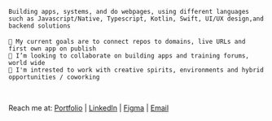 
`Building apps, systems, and do webpages, using different languages such as Javascript/Native, Typescript, Kotlin, Swift, UI/UX design,and backend solutions`
<br>
<br>
`🎯 My current goals are to connect repos to domains, live URLs and first own app on publish`
<br>
`💞️ I’m looking to collaborate on building apps and training forums, world wide`
<br>
`💼 I'm intrested to work with creative spirits, environments and hybrid opportunities / coworking`
<br>

<br>


Reach me at: [Portfolio](https://yourwebsite.com) |  [LinkedIn](linkedin.com/in/natalie-samaan-5a0588353)  |  [Figma](https://www.figma.com) | [Email](mailto:your.email@example.com)

<!---
ns-develops/ns-develops is a ✨ special ✨ repository because its `README.md` (this file) appears on your GitHub profile.
You can click the Preview link to take a look at your changes. 
- 👀 I’m interested in crud operations, systems, web development, building apps and new stuff!
[<img src="https://github.com/user-attachments/assets/b5321de8-5558-4b4a-b540-819dd002a404" width="20">]([https://yourwebsite.com)
- 📫 How to reach me test.tt9061030@gmail.com
`<p style="font-size:20px;"> <strong>Building apps, systems, and do webpages, using different languages such as Javascript/Native, Typescript, Kotlin, Swift, UI/UX design,and backend solutions </strong></p>`
